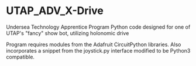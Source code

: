 # UTAP_ADV_X-Drive
Undersea Technology Apprentice Program Python code designed for one of UTAP's "fancy" show bot, utilizing holonomic drive

Program requires modules from the Adafruit CircuitPython libraries.  Also incorporates a snippet from the joystick.py interface modified to be Python3 compatible.  